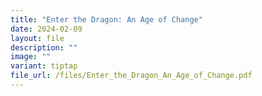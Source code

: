 ```yaml
---
title: "Enter the Dragon: An Age of Change"
date: 2024-02-09
layout: file
description: ""
image: ""
variant: tiptap
file_url: /files/Enter_the_Dragon_An_Age_of_Change.pdf
---
```

